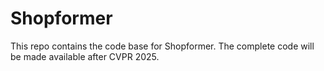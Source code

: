 # Shopformer
This repo contains the code base for Shopformer. The complete code will be made available after CVPR 2025.
